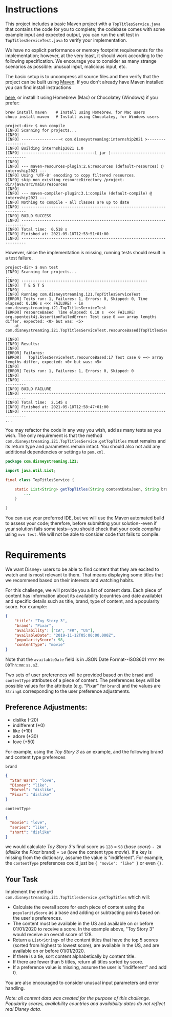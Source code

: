 # Instructions
This project includes a basic Maven project with a `TopTitlesService.java` that contains the code for you to complete; 
the codebase comes with some example input and expected output, you can run the unit test in `TopTitlesServiceTest.java` to verify your implementation.

We have no explicit performance or memory footprint requirements for the implementation; however, at the very least, it should work according to the following specification. 
We encourage you to consider as many strange scenarios as possible: unusual input, malicious input, etc.

The basic setup is to uncompress all source files and then verify that the project can be built using [Maven](https://maven.apache.org). If you don't already have Maven installed you can find install instructions 

[here](https://maven.apache.org/install.html), or install it using Homebrew (Mac) or Chocolatey (Windows) if you prefer:

```shell
brew install maven    # Install using Homebrew, for Mac users
choco install maven   # Install using Chocolatey, for Windows users
```

```
project-dir> $ mvn compile
[INFO] Scanning for projects...
[INFO]
[INFO] -----------------< com.disneystreaming:internship2021 >-----------------
[INFO] Building internship2021 1.0
[INFO] --------------------------------[ jar ]---------------------------------
[INFO]
[INFO] --- maven-resources-plugin:2.6:resources (default-resources) @ internship2021 ---
[INFO] Using 'UTF-8' encoding to copy filtered resources.
[INFO] skip non existing resourceDirectory /project-dir/java/src/main/resources
[INFO]
[INFO] --- maven-compiler-plugin:3.1:compile (default-compile) @ internship2021 ---
[INFO] Nothing to compile - all classes are up to date
[INFO] ------------------------------------------------------------------------
[INFO] BUILD SUCCESS
[INFO] ------------------------------------------------------------------------
[INFO] Total time:  0.518 s
[INFO] Finished at: 2021-05-18T12:53:51+01:00
[INFO] ------------------------------------------------------------------------
```

However, since the implementation is missing, running tests should result in a test failure.


```
project-dir> $ mvn test
[INFO] Scanning for projects...
...
[INFO] -------------------------------------------------------
[INFO]  T E S T S
[INFO] -------------------------------------------------------
[INFO] Running com.disneystreaming.i21.TopTitlesServiceTest
[ERROR] Tests run: 1, Failures: 1, Errors: 0, Skipped: 0, Time elapsed: 0.186 s <<< FAILURE! - in com.disneystreaming.i21.TopTitlesServiceTest
[ERROR] resourceBased  Time elapsed: 0.18 s  <<< FAILURE!
org.opentest4j.AssertionFailedError: Test case 0 ==> array lengths differ, expected: <0> but was: <5>
	at com.disneystreaming.i21.TopTitlesServiceTest.resourceBased(TopTitlesServiceTest.java:17)

[INFO]
[INFO] Results:
[INFO]
[ERROR] Failures:
[ERROR]   TopTitlesServiceTest.resourceBased:17 Test case 0 ==> array lengths differ, expected: <0> but was: <5>
[INFO]
[ERROR] Tests run: 1, Failures: 1, Errors: 0, Skipped: 0
[INFO]
[INFO] ------------------------------------------------------------------------
[INFO] BUILD FAILURE
[INFO] ------------------------------------------------------------------------
[INFO] Total time:  2.145 s
[INFO] Finished at: 2021-05-18T12:58:47+01:00
[INFO] ------------------------------------------------------------------------
...
```

You may refactor the code in any way you wish, add as many tests as you wish. 
The only requirement is that the method `com.disneystreaming.i21.TopTitlesService.getTopTitles` must remains and its return type and parameters remain intact. 
You should also not add any additional dependencies or settings to `pom.xml`.

```java
package com.disneystreaming.i21;

import java.util.List;

final class TopTitlesService {

    static List<String> getTopTitles(String contentDataJson, String brandPreferencesJson, String contentTypePreferencesJson) {
        ...
    }

}
```

You can use your preferred IDE, but we will use the Maven automated build to assess your code; therefore, before submitting your solution--even if your solution fails some tests--you should check that your code _compiles_ 
using `mvn test`. We will not be able to consider code that fails to compile.

# Requirements
We want Disney+ users to be able to find content that they are excited to watch and is most relevant to them. That means displaying some titles that we recommend based on their interests and watching habits.

For this challenge, we will provide you a list of content data. 
Each piece of content has information about its availability (countries and date available) and specific details such as title, brand, type of content, and a popularity score. 
For example:

```json
{
    "title": "Toy Story 3",
    "brand": "Pixar",
    "availability": ["CA", "FR", "US"],
    "availableDate": "2019-11-12T05:00:00.000Z",
    "popularityScore": 98,
    "contentType": "movie"
}
```

Note that the `availableDate` field is in JSON Date Format--ISO8601 `YYYY-MM-DDThh:mm:ss.sZ`.

Two sets of user preferences will be provided based on the `brand` and `contentType` attributes of a piece of content. 
The preferences keys will be possible values for the attribute (e.g. "Pixar" for `brand`) and the values are `String`s corresponding to the user preference adjustments.

## Preference Adjustments:
- dislike (-20)
- indifferent (+0)
- like (+10)
- adore (+30)
- love (+50)

For example, using the _Toy Story 3_ as an example, and the following brand and content type prefereces

`brand`
```json
{
  "Star Wars": "love",
  "Disney": "like",
  "Marvel": "dislike",
  "Pixar": "dislike"
}
```

`contentType`
```json
{
  "movie": "love",
  "series": "like",
  "short": "dislike"
}
```

we would calculate _Toy Story 3_'s final score as `128` = `98` (_base score_) `- 20` (_dislike_ the _Pixar_ brand) `+ 50` (_love_ the content type _movie_). If a key is missing from the dictionary, assume the value is "indifferent". 
For example, the `contentType` preferences could just be `{ "movie": "like" }` or even `{}`.

## Your Task
Implement the method `com.disneystreaming.i21.TopTitlesService.getTopTitles` which will:

- Calculate the overall score for each piece of content using the `popularityScore` as a base and adding or subtracting points based on the user's preferences.
- The content must be available in the US and available on or before 01/01/2020 to receive a score. In the example above, "Toy Story 3" would receive an overall score of 128.
- Return a `List<String>` of the content titles that have the top 5 scores (sorted from highest to lowest score), are available in the US, and are available on or before 01/01/2020.
- If there is a tie, sort content alphabetically by content title.
- If there are fewer than 5 titles, return all titles sorted by score.
- If a preference value is missing, assume the user is "indifferent" and add 0.

You are also encouraged to consider unusual input parameters and error handling.

_Note: all content data was created for the purpose of this challenge. Popularity scores, availability countries and availability dates do not reflect real Disney data._
